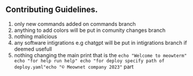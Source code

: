## Contributing Guidelines.

1. only new commands added on commands branch
2. anything to add colors will be put in comunity changes branch
3. nothing malicious
4. any software intigrations e.g chatgpt will be put in intigrations branch if deemed usefull
5. nothing changing the main print that is the ```echo "Welcome to meowterm" echo "for help run help" echo "for deploy specify path of deploy.yaml"echo "© Meownet company 2023"``` part 
                                                  
                                                  
                                                  

